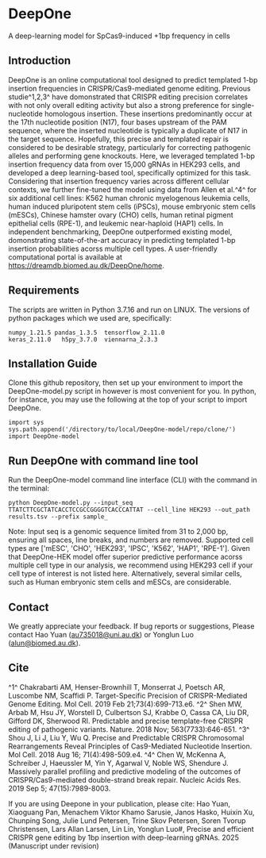 # DeepOne

A deep-learning model for SpCas9-induced +1bp frequency in cells

## Introduction

DeepOne is an online computational tool designed to predict templated 1-bp insertion frequencies in CRISPR/Cas9-mediated genome editing. Previous studie^1,2,3^ have domonstrated that CRISPR editing precision correlates 
with not only overall editing activity but also a strong preference for single-nucleotide homologous insertion. These insertions predominantly occur at the 17th nucleotide position (N17), four bases upstream of the PAM 
sequence, where the inserted nucleotide is typically a duplicate of N17 in the target sequence. Hopefully, this precise and templated repair is considered to be desirable strategy, particularly for correcting pathogenic 
alleles and performing gene knockouts. Here, we leveraged templated 1-bp insertion frequency data from over 15,000 gRNAs in HEK293 cells, and developed a deep learning-based tool, specifically optimized for this task. 
Considering that insertion frequency varies across different cellular contexts, we further fine-tuned the model using data from Allen et al.^4^ for six additional cell lines: K562 human chronic myelogenous leukemia cells, 
human induced pluripotent stem cells (iPSCs), mouse embryonic stem cells (mESCs), Chinese hamster ovary (CHO) cells, human retinal pigment epithelial cells (RPE-1), and leukemic near-haploid (HAP1) cells. In independent 
benchmarking, DeepOne outperformed existing model, domonstrating state-of-the-art accuracy in predicting templated 1-bp insertion probabilities acorss multiple cell types. A user-friendly computational portal is available
at https://dreamdb.biomed.au.dk/DeepOne/home.

## Requirements
The scripts are written in Python 3.7.16 and run on LINUX. The versions of python packages which we used are, specifically:
``` 
numpy_1.21.5 pandas_1.3.5  tensorflow_2.11.0
keras_2.11.0   h5py_3.7.0  viennarna_2.3.3
```

## Installation Guide
Clone this github repository, then set up your environment to import the DeepOne-model.py script in however is most convenient for you. In python, for instance, you may use the following at the top of your script to import DeepOne.
```
import sys
sys.path.append('/directory/to/local/DeepOne-model/repo/clone/')
import DeepOne-model
```

## Run DeepOne with command line tool
Run the DeepOne-model command line interface (CLI) with the command in the terminal:
```
python DeepOne-model.py --input_seq TTATCTTCGCTATCACCTCCGCCGGGGTCACCCATTAT --cell_line HEK293 --out_path results.tsv --prefix sample_
```
Note: Input seq is a genomic sequence limited from 31 to 2,000 bp, ensuring all spaces, line breaks, and numbers are removed. Supported cell types are ['mESC', 'CHO', 'HEK293', 'IPSC', 'K562', 'HAP1', 'RPE-1']. Given that DeepOne-HEK model offer superior predictive performance acorss multiple cell type in our analysis, we recommend using HEK293 cell if your cell type of interest is not listed here. Alternatively, several similar cells, such as Human embryonic stem cells and mESCs, are considerable.

## Contact
We greatly appreciate your feedback. If bug reports or suggestions, Please contact Hao Yuan (au735018@uni.au.dk) or Yonglun Luo (alun@biomed.au.dk).

## Cite
^1^ Chakrabarti AM, Henser-Brownhill T, Monserrat J, Poetsch AR, Luscombe NM, Scaffidi P. Target-Specific Precision of CRISPR-Mediated Genome Editing. Mol Cell. 2019 Feb 21;73(4):699-713.e6.
^2^ Shen MW, Arbab M, Hsu JY, Worstell D, Culbertson SJ, Krabbe O, Cassa CA, Liu DR, Gifford DK, Sherwood RI. Predictable and precise template-free CRISPR editing of pathogenic variants. Nature. 2018 Nov; 563(7733):646-651.
^3^ Shou J, Li J, Liu Y, Wu Q. Precise and Predictable CRISPR Chromosomal Rearrangements Reveal Principles of Cas9-Mediated Nucleotide Insertion. Mol Cell. 2018 Aug 16; 71(4):498-509.e4.
^4^ Chen W, McKenna A, Schreiber J, Haeussler M, Yin Y, Agarwal V, Noble WS, Shendure J. Massively parallel profiling and predictive modeling of the outcomes of CRISPR/Cas9-mediated double-strand break repair. Nucleic Acids Res. 2019 Sep 5; 47(15):7989-8003.

If you are using Deepone in your publication, please cite:
Hao Yuan, Xiaoguang Pan, Menachem Viktor Khamo Sarusie, Janos Hasko, Huixin Xu, Chunping Song, Julie Lund Petersen, Trine Skov Petersen, Soren Tvorup Christensen, Lars Allan Larsen, Lin Lin, Yonglun Luo#, Precise and efficient CRISPR gene editing by 1bp insertion with deep-learning gRNAs. 2025 (Manuscript under revision)
